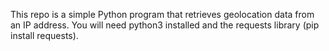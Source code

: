 This repo is a simple Python program that retrieves geolocation data from an IP address.
You will need python3 installed and the requests library (pip install requests).
